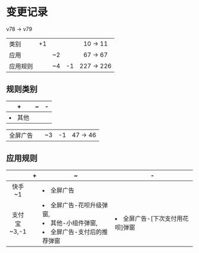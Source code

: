 # 变更记录

v78 -> v79

||||||
|-|:-:|:-:|:-:|:-:|
|类别|+1|||10 -> 11|
|应用||~2||67 -> 67|
|应用规则||~4|-1|227 -> 226|

## 规则类别

|+|~|-|
|-|-|-|
|<li>其他|||

||||||
|-|:-:|:-:|:-:|:-:|
|全屏广告||~3|-1|47 -> 46|

## 应用规则

||+|~|-|
|:-:|-|-|-|
|快手<br>~1||<li>全屏广告||
|支付宝<br>~3,-1||<li>全屏广告-花呗升级弹窗,<li>其他-小组件弹窗,<li>全屏广告-支付后的推荐弹窗|<li>全屏广告-[下次支付用花呗]弹窗|
